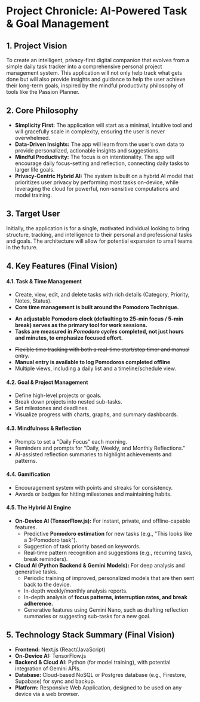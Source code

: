 # Project Chronicle: AI-Powered Task & Goal Management

## 1. Project Vision

To create an intelligent, privacy-first digital companion that evolves from a simple daily task tracker into a comprehensive personal project management system. This application will not only help track what gets done but will also provide insights and guidance to help the user achieve their long-term goals, inspired by the mindful productivity philosophy of tools like the Passion Planner.

## 2. Core Philosophy

* **Simplicity First:** The application will start as a minimal, intuitive tool and will gracefully scale in complexity, ensuring the user is never overwhelmed.
* **Data-Driven Insights:** The app will learn from the user's own data to provide personalized, actionable insights and suggestions.
* **Mindful Productivity:** The focus is on intentionality. The app will encourage daily focus-setting and reflection, connecting daily tasks to larger life goals.
* **Privacy-Centric Hybrid AI:** The system is built on a hybrid AI model that prioritizes user privacy by performing most tasks on-device, while leveraging the cloud for powerful, non-sensitive computations and model training.

## 3. Target User

Initially, the application is for a single, motivated individual looking to bring structure, tracking, and intelligence to their personal and professional tasks and goals. The architecture will allow for potential expansion to small teams in the future.

## 4. Key Features (Final Vision)

#### 4.1. Task & Time Management
* Create, view, edit, and delete tasks with rich details (Category, Priority, Notes, Status).
* **Core time management is built around the Pomodoro Technique.**
- **An adjustable Pomodoro clock (defaulting to 25-min focus / 5-min break) serves as the primary tool for work sessions.**
- **Tasks are measured in _Pomodoro cycles_ completed, not just hours and minutes, to emphasize focused effort.**
* ~~Flexible time tracking with both a real-time start/stop timer and manual entry.~~
* **Manual entry is available to log Pomodoros completed offline**
* Multiple views, including a daily list and a timeline/schedule view.

#### 4.2. Goal & Project Management
* Define high-level projects or goals.
* Break down projects into nested sub-tasks.
* Set milestones and deadlines.
* Visualize progress with charts, graphs, and summary dashboards.

#### 4.3. Mindfulness & Reflection
* Prompts to set a "Daily Focus" each morning.
* Reminders and prompts for "Daily, Weekly, and Monthly Reflections."
* AI-assisted reflection summaries to highlight achievements and patterns.

#### 4.4. Gamification
* Encouragement system with points and streaks for consistency.
* Awards or badges for hitting milestones and maintaining habits.

#### 4.5. The Hybrid AI Engine
* **On-Device AI (TensorFlow.js):** For instant, private, and offline-capable features.
    * Predictive **Pomodoro estimation** for new tasks (e.g., "This looks like a 3-Pomodoro task").
    * Suggestion of task priority based on keywords.
    * Real-time pattern recognition and suggestions (e.g., recurring tasks, break reminders).
* **Cloud AI (Python Backend & Gemini Models):** For deep analysis and generative tasks.
    * Periodic training of improved, personalized models that are then sent back to the device.
    * In-depth weekly/monthly analysis reports.
    * In-depth analysis of **focus patterns, interruption rates, and break adherence.**
    * Generative features using Gemini Nano, such as drafting reflection summaries or suggesting sub-tasks for a new goal.

## 5. Technology Stack Summary (Final Vision)

* **Frontend:** Next.js (React/JavaScript)
* **On-Device AI:** TensorFlow.js
* **Backend & Cloud AI:** Python (for model training), with potential integration of Gemini APIs.
* **Database:** Cloud-based NoSQL or Postgres database (e.g., Firestore, Supabase) for sync and backup.
* **Platform:** Responsive Web Application, designed to be used on any device via a web browser.